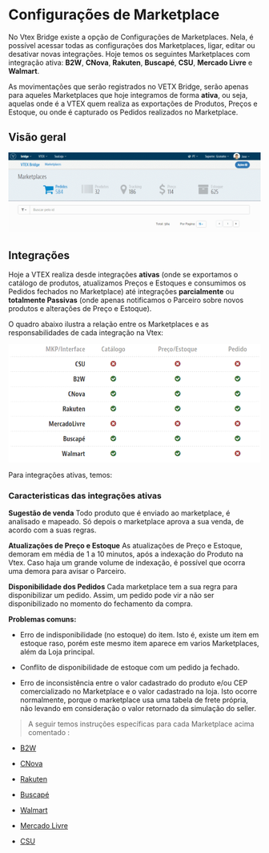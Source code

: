 # Configurações de Marketplace

No Vtex Bridge existe a opção de Configurações de Marketplaces. Nela, é possível acessar todas as configurações dos Marketplaces, ligar, editar ou desativar novas integrações. Hoje temos os seguintes Marketplaces com integração ativa: **B2W**, **CNova**, **Rakuten**, **Buscapé**, **CSU**, **Mercado Livre** e **Walmart**.

As movimentações que serão registrados no VETX Bridge, serão apenas para aqueles Marketplaces que hoje integramos de forma **ativa**, ou seja, aquelas onde é a VTEX quem realiza as exportações de Produtos, Preços e Estoque, ou onde é capturado os Pedidos realizados no Marketplace.



## Visão geral

![Visão geral_config](V_newconfig.gif)

## Integrações

Hoje a VTEX realiza desde integrações **ativas** (onde se exportamos o catálogo de produtos, atualizamos Preços e Estoques e consumimos os Pedidos
fechados no Marketplace)  até integrações **parcialmente** ou **totalmente Passivas** (onde apenas notificamos o Parceiro sobre novos produtos e alterações de Preço e Estoque).

O quadro abaixo ilustra a relação entre os Marketplaces e as responsabilidades de cada integração na Vtex:

![Mkt Bridge](MarketPlace.png)

Para integrações ativas, temos:

### Caracteristicas das integrações ativas

**Sugestão de venda**
Todo produto que é enviado ao marketplace, é analisado e mapeado. Só depois o marketplace aprova a sua venda, de acordo com a suas regras.

**Atualizações de Preço e Estoque**
As atualizações de Preço e Estoque, demoram em média de 1 a 10 minutos, após a indexação do Produto na Vtex.
Caso haja um grande volume de indexação, é possível que ocorra uma demora para avisar o Parceiro.

**Disponibilidade dos Pedidos**
Cada marketplace tem a sua regra para disponibilizar um pedido. Assim, um pedido pode vir a não ser disponibilizado no momento do fechamento da compra.

**Problemas comuns:**

- Erro de indisponibilidade (no estoque) do item. Isto é, existe um item em estoque raso, porém este mesmo item aparece em varios Marketplaces, além da Loja principal.

- Conflito de disponibilidade de estoque com um pedido ja fechado.

- Erro de inconsistência entre o valor cadastrado do produto e/ou CEP comercializado no Marketplace e o valor cadastrado na loja. Isto ocorre normalmente, porque o marketplace usa uma tabela de frete própria, não levando em consideração o valor retornado da simulação do seller.


> A seguir temos instruções específicas para cada Marketplace acima comentado :
>

* [B2W](b2w/index.html)

* [CNova](cnova/index.html)

* [Rakuten](rakuten/index.html)

* [Buscapé](buscape/index.html)

* [Walmart](walmart/index.html)

* [Mercado Livre](mercadolivre/index.html)

* [CSU](csu/index.html)
